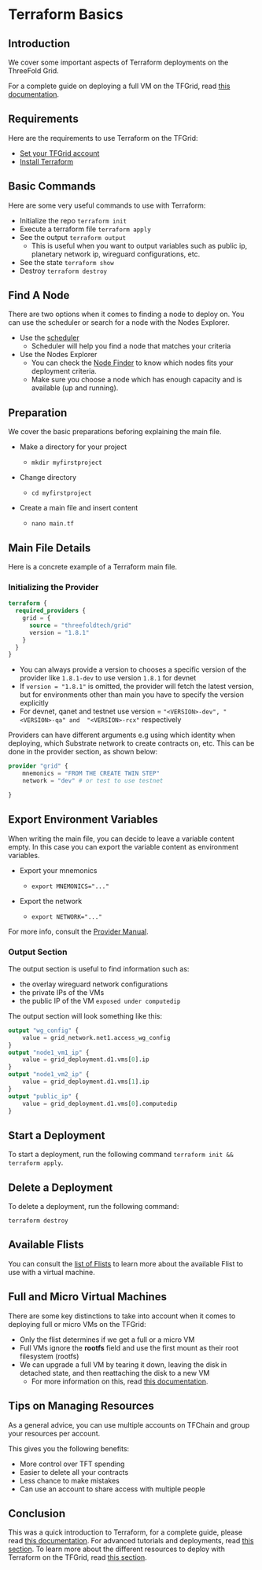 <h1>Terraform Basics</h1>



## Introduction

We cover some important aspects of Terraform deployments on the ThreeFold Grid. 

For a complete guide on deploying a full VM on the TFGrid, read [this documentation](./terraform_full_vm.md).

## Requirements

Here are the requirements to use Terraform on the TFGrid:

- [Set your TFGrid account](../getstarted/tfgrid3_getstarted.md)
- [Install Terraform](../terraform/terraform_install.md)

## Basic Commands

Here are some very useful commands to use with Terraform:

- Initialize the repo `terraform init` 
- Execute a terraform file `terraform apply`
- See the output `terraform output`
  - This is useful when you want to output variables such as public ip, planetary network ip, wireguard configurations, etc.
- See the state `terraform show`
- Destroy `terraform destroy`

## Find A Node

There are two options when it comes to finding a node to deploy on. You can use the scheduler or search for a node with the Nodes Explorer.

- Use the [scheduler](resources/terraform_scheduler.md)
  - Scheduler will help you find a node that matches your criteria
- Use the Nodes Explorer
  - You can check the [Node Finder](../../dashboard/deploy/node_finder.md) to know which nodes fits your deployment criteria.
  - Make sure you choose a node which has enough capacity and is available (up and running).

## Preparation

We cover the basic preparations beforing explaining the main file.

- Make a directory for your project 
  - ```
    mkdir myfirstproject
    ```
- Change directory
  - ```
    cd myfirstproject
    ```
- Create a main file and insert content
  - ```
    nano main.tf
    ```


## Main File Details

Here is a concrete example of a Terraform main file.

### Initializing the Provider


```terraform
terraform {
  required_providers {
    grid = {
      source = "threefoldtech/grid"
      version = "1.8.1"
    }
  }
}

```
- You can always provide a version to chooses a specific version of the provider like `1.8.1-dev` to use version `1.8.1` for devnet
- If `version = "1.8.1"` is omitted, the provider will fetch the latest version, but for environments other than main you have to specify the version explicitly
- For devnet, qanet and testnet use version = `"<VERSION>-dev", "<VERSION>-qa" and  "<VERSION>-rcx"` respectively

Providers can have different arguments e.g using which identity when deploying, which Substrate network to create contracts on, etc. This can be done in the provider section, as shown below:

```terraform
provider "grid" {
    mnemonics = "FROM THE CREATE TWIN STEP"
    network = "dev" # or test to use testnet

}
```

## Export Environment Variables

When writing the main file, you can decide to leave a variable content empty. In this case you can export the variable content as environment variables.

* Export your mnemonics
  * ```
    export MNEMONICS="..."
    ```
* Export the network
  * ```
    export NETWORK="..."
    ```

For more info, consult the [Provider Manual](./advanced/terraform_provider.md).

### Output Section

The output section is useful to find information such as:

- the overlay wireguard network configurations
- the private IPs of the VMs
- the public IP of the VM `exposed under computedip`


The output section will look something like this:

```terraform
output "wg_config" {
    value = grid_network.net1.access_wg_config
}
output "node1_vm1_ip" {
    value = grid_deployment.d1.vms[0].ip
}
output "node1_vm2_ip" {
    value = grid_deployment.d1.vms[1].ip
}
output "public_ip" {
    value = grid_deployment.d1.vms[0].computedip
}

```

## Start a Deployment

To start a deployment, run the following command `terraform init && terraform apply`.

## Delete a Deployment

To delete a deployment, run the following command:

```
terraform destroy
```

## Available Flists

You can consult the [list of Flists](../../developers/flist/flist.md)  to learn more about the available Flist to use with a virtual machine.

## Full and Micro Virtual Machines

There are some key distinctions to take into account when it comes to deploying full or micro VMs on the TFGrid:

* Only the flist determines if we get a full or a micro VM
* Full VMs ignore the **rootfs** field and use the first mount as their root filesystem (rootfs)
* We can upgrade a full VM by tearing it down, leaving the disk in detached state, and then reattaching the disk to a new VM
  * For more information on this, read [this documentation](https://forum.threefold.io/t/full-vm-recovery-tool/4152).

## Tips on Managing Resources

As a general advice, you can use multiple accounts on TFChain and group your resources per account.

This gives you the following benefits:

- More control over TFT spending
- Easier to delete all your contracts
- Less chance to make mistakes
- Can use an account to share access with multiple people

## Conclusion

This was a quick introduction to Terraform, for a complete guide, please read [this documentation](./terraform_full_vm.md). For advanced tutorials and deployments, read [this section](./advanced/terraform_advanced_readme.md). To learn more about the different resources to deploy with Terraform on the TFGrid, read [this section](./resources/terraform_resources_readme.md).